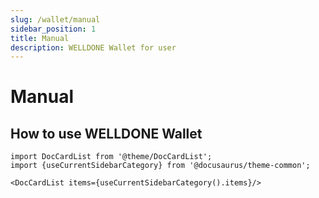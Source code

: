 ```yaml
---
slug: /wallet/manual
sidebar_position: 1
title: Manual
description: WELLDONE Wallet for user
---
```


# Manual

## How to use WELLDONE Wallet

```mdx-code-block
import DocCardList from '@theme/DocCardList';
import {useCurrentSidebarCategory} from '@docusaurus/theme-common';

<DocCardList items={useCurrentSidebarCategory().items}/>
```
